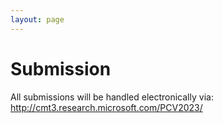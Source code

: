 ```yaml
---
layout: page  
---
```


# Submission

All submissions will be handled electronically via: http://cmt3.research.microsoft.com/PCV2023/
